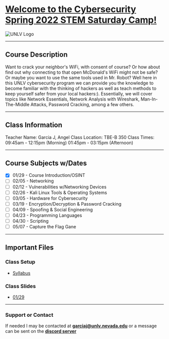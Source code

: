 # [Welcome to the Cybersecurity Spring 2022 STEM Saturday Camp!](https://register.edoutreach.unlv.edu/wconnect/CourseStatus.awp?&course=221RG1036) 
![UNLV Logo](https://github.com/vAnglez/UNLV-Saturday-Camp/blob/51d56ddcaef41b3bcc09a833fc75d27f51c4f3bb/UNLV%20Educational%20Outreach.jpg)

---

## Course Description
Want to crack your neighbor's WiFi, with consent of course? Or how about find out why connecting to that open McDonald's WiFi might not be safe? Or maybe you want to use the same tools used in Mr. Robot? Well here in this UNLV cybersecurity program we can provide you the knowledge to become familiar with the thinking of hackers as well as teach methods to keep yourself safer from your local hackers:). Essentially, we will cover topics like Network Essentials, Network Analysis with Wireshark, Man-In-The-Middle Attacks, Password Cracking, among a few others.

---

## Class Information
  Teacher Name: Garcia J, Angel
Class Location: TBE-B 350
   Class Times: 09:45am - 12:15pm (Morning)
                01:45pm - 03:15pm  (Afternoon)

---

## Course Subjects w/Dates
- [x] 01/29 - Course Introduction/OSINT
- [ ] 02/05 - Networking
- [ ] 02/12 - Vulnerabilities w/Networking Devices
- [ ] 02/26 - Kali Linux Tools & Operating Systems
- [ ] 03/05 - Hardware for Cybersecurity
- [ ] 03/19 - Encryption/Decryption & Password Cracking
- [ ] 04/09 - Spoofing & Social Engineering
- [ ] 04/23 - Programming Languages
- [ ] 04/30 - Scripting
- [ ] 05/07 - Capture the Flag Gane

---

## Important Files
### Class Setup
- [Syllabus](https://docs.google.com/document/d/1AStwEkC9qH11J0lerE6M9qpj5xq7K2QB/edit?usp=sharing&ouid=100740006076809155777&rtpof=true&sd=true)

### Class Slides
- [01/29](https://docs.google.com/presentation/d/1HwR5L5xPSL9llN19bY38S2mRObvdvpfbcyhxqpxnOxg/edit?usp=sharing)

---

### Support or Contact
If needed I may be contacted at **garciaj@unlv.nevada.edu** or a message can be sent on the [**discord server**](https://discord.gg/uuZw7zxcB4)
